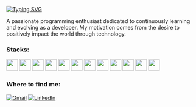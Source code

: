 [![Typing SVG](https://readme-typing-svg.demolab.com?font=Fira+Code&weight=600&size=25&pause=100000&color=fff&random=false&width=435&height=40&lines=Hi+there+i'am+Matheus+Borges!+%F0%9F%91%BE%F0%9F%93%9A%F0%9F%92%99)](https://git.io/typing-svg)

<p align="left">A passionate programming enthusiast dedicated to continuously learning and evolving as a developer. My motivation comes from the desire to positively impact the world through technology.</p>

<h3 align="left">Stacks:</h3>

<div align="left">
  <img width="30" src="https://cdn.jsdelivr.net/gh/devicons/devicon/icons/javascript/javascript-original.svg" />
  <img width="30" src="https://www.svgrepo.com/show/452075/node-js.svg" />
  <img width="30" src="https://www.svgrepo.com/show/353729/fastify-icon.svg" />
  <img width="30" src="https://www.svgrepo.com/show/374146/typescript-official.svg" />
  <img width="30" src="https://cdn.worldvectorlogo.com/logos/react-2.svg" />
  <img width="30" src="https://cdn.worldvectorlogo.com/logos/next-js.svg" />
  <img width="30" src="https://www.svgrepo.com/show/374167/vite.svg" />
  <img width="30" src="https://www.svgrepo.com/show/373776/light-prisma.svg" />
  <img width="30" src="https://www.svgrepo.com/show/374118/tailwind.svg" />
  <img width="30" src="https://cdn.jsdelivr.net/gh/devicons/devicon/icons/svelte/svelte-original.svg" />
  <img width="30" src="https://www.svgrepo.com/show/373604/flutter.svg" />
  <img width="30" src="https://cdn.jsdelivr.net/gh/devicons/devicon/icons/spring/spring-original.svg" />
</div>

<h3 align="left">Where to find me:</h3>

[![Gmail](https://img.shields.io/badge/Gmail-D14836?style=for-the-badge&logo=gmail&logoColor=white)](mailto:mathesuborgescode@gmail.com)
[![LinkedIn](https://img.shields.io/badge/LinkedIn-0077B5?style=for-the-badge&logo=linkedin&logoColor=white)](https://www.linkedin.com/in/matheus-borges-coder/)
